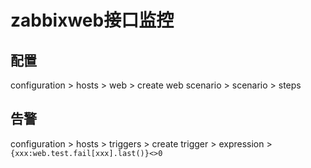 # zabbixweb接口监控

## 配置

configuration > hosts > web > create web scenario > scenario > steps

## 告警

configuration > hosts > triggers > create trigger >  expression > `{xxx:web.test.fail[xxx].last()}<>0`
